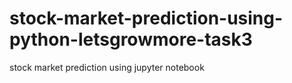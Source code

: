 # stock-market-prediction-using-python-letsgrowmore-task3
stock market prediction using jupyter notebook
